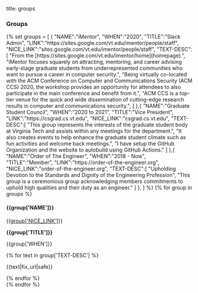 title: groups

### Groups

<p>
    <div class="container group-container">
        {%
            set groups = [
                {
                    "NAME":"iMentor",
                    "WHEN":"2020",
                    "TITLE":"Slack Admin",
                    "LINK":"https://sites.google.com/vt.edu/imentor/people/staff",
                    "NICE_LINK":"sites.google.com/vt.edu/imentor/people/staff",
                    "TEXT-DESC":[
                        "From the [https://sites.google.com/vt.edu/imentor/home](homepage).",
                        "iMentor focuses squarely on attracting, mentoring, and career advising early-stage graduate students from underrepresented communities who want to pursue a career in computer security.",
                        "Being virtually co-located with the ACM Conference on Computer and Communications Security (ACM CCS) 2020, the workshop provides an opportunity for attendees to also participate in the main conference and benefit from it.",
                        "ACM CCS is a top-tier venue for the quick and wide dissemination of cutting-edge research results in computer and communications security.",
                    ]
                },{
                    "NAME":"Graduate Student Council",
                    "WHEN":"2020 to 2021",
                    "TITLE":"Vice President",
                    "LINK":"https://csgrad.cs.vt.edu",
                    "NICE_LINK":"csgrad.cs.vt.edu",
                    "TEXT-DESC":[
                        "This group represents the interests of the graduate student body at Virginia Tech and assists within any meetings for the department.",
                        "It also creates events to help enhance the graduate student climate such as fun activities and welcome back meetings.",
                        "I have setup the GitHub Organization and the website to autobuild using GitHub Actions."
                    ]
                },{
                    "NAME":"Order of The Engineer",
                    "WHEN":"2018 - Now",
                    "TITLE":"Member",
                    "LINK":"https://order-of-the-engineer.org",
                    "NICE_LINK":"order-of-the-engineer.org",
                    "TEXT-DESC":[
                        "Upholding Devotion to the Standards and Dignity of the Engineering Profession",
                        "This group is a ceremonious group acknowledging members commitments to uphold high qualities and their duty as an engineer."
                    ]
                },
            ]
        %}
        {% for group in groups %}
        <div class="row clearfix layout layout-left">
            <div class="col-xs-12 col-sm-4 col-md-3 col-print-12 details">
                <h4>{{group['NAME']}}</h4>
                <a href="{{group['LINK']}}" target="_blank" class="link">{{group['NICE_LINK']}}</a>
                <p><b>{{group['TITLE']}}</b></p>
                <p>{{group['WHEN']}}</p>
                <p class="no-print">
                </p>
            </div>
            <div class="col-xs-12 col-sm-8 col-md-9 col-print-12">
                {% for text in group['TEXT-DESC'] %}
                    <p>{{text|fix_url|safe}}</p>
                {% endfor %}
            </div>
        </div>
        {% endfor %}
    </div>
</p>
